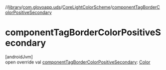 //[library](../../../index.md)/[com.glovoapp.uds](../index.md)/[CoreLightColorScheme](index.md)/[componentTagBorderColorPositiveSecondary](component-tag-border-color-positive-secondary.md)

# componentTagBorderColorPositiveSecondary

[androidJvm]\
open override val [componentTagBorderColorPositiveSecondary](component-tag-border-color-positive-secondary.md): [Color](https://developer.android.com/reference/kotlin/androidx/compose/ui/graphics/Color.html)

